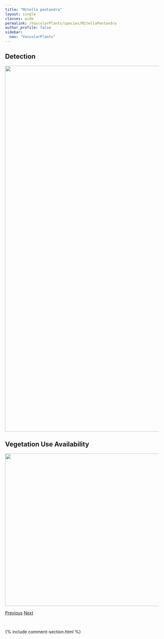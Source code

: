 ```yaml
---
title: "Mitella pentandra"
layout: single
classes: wide
permalink: /VascularPlants/species/MitellaPentandra
author_profile: false
sidebar:
  nav: "VascularPlants"
---
```


<h2>Detection</h2>

<a href="https://drive.google.com/uc?export=view&id=1buNI5IvzynLPkACBUPSa-y1mmCzquUFW">
<img src="https://drive.google.com/uc?export=view&id=1buNI5IvzynLPkACBUPSa-y1mmCzquUFW" height = "1200" width = "800">
</a>


<h2>Vegetation Use Availability</h2>

<a href="https://drive.google.com/uc?export=view&id=1iqQVkISSWAX395WvuA2-wbkxZGUcS0wp">
<img src="https://drive.google.com/uc?export=view&id=1iqQVkISSWAX395WvuA2-wbkxZGUcS0wp" height = "500" width = "1000">
</a>


<a href="/DevelopmentWebsite/VascularPlants/species/MitellaNuda" class="pagination--pager" title="Mitella nuda">Previous</a> <a href="/DevelopmentWebsite/VascularPlants/species/MoehringiaLateriflora" class="pagination--pager" title="Moehringia lateriflora">Next</a>

<p>&nbsp;</p>

{% include comment-section.html %}
